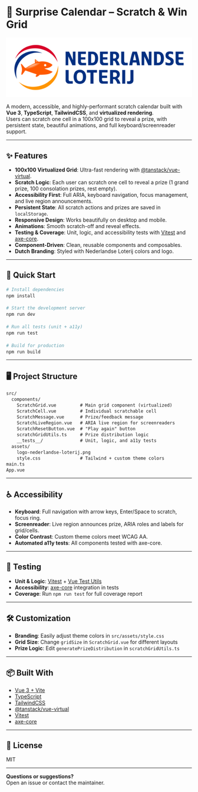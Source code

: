 # 🎉 Surprise Calendar – Scratch & Win Grid

![Nederlandse Loterij Logo](src/assets/logo-nederlandse-loterij.png)

A modern, accessible, and highly-performant scratch calendar built with **Vue 3**, **TypeScript**, **TailwindCSS**, and **virtualized rendering**.  
Users can scratch one cell in a 100x100 grid to reveal a prize, with persistent state, beautiful animations, and full keyboard/screenreader support.

---

## ✨ Features

- **100x100 Virtualized Grid**: Ultra-fast rendering with [@tanstack/vue-virtual](https://tanstack.com/virtual/v3).
- **Scratch Logic**: Each user can scratch one cell to reveal a prize (1 grand prize, 100 consolation prizes, rest empty).
- **Accessibility First**: Full ARIA, keyboard navigation, focus management, and live region announcements.
- **Persistent State**: All scratch actions and prizes are saved in `localStorage`.
- **Responsive Design**: Works beautifully on desktop and mobile.
- **Animations**: Smooth scratch-off and reveal effects.
- **Testing & Coverage**: Unit, logic, and accessibility tests with [Vitest](https://vitest.dev/) and [axe-core](https://github.com/dequelabs/axe-core).
- **Component-Driven**: Clean, reusable components and composables.
- **Dutch Branding**: Styled with Nederlandse Loterij colors and logo.

---

## 🚀 Quick Start

```bash
# Install dependencies
npm install

# Start the development server
npm run dev

# Run all tests (unit + a11y)
npm run test

# Build for production
npm run build
```

---

## 🖥️ Project Structure

```
src/
  components/
    ScratchGrid.vue         # Main grid component (virtualized)
    ScratchCell.vue         # Individual scratchable cell
    ScratchMessage.vue      # Prize/feedback message
    ScratchLiveRegion.vue   # ARIA live region for screenreaders
    ScratchResetButton.vue  # "Play again" button
    scratchGridUtils.ts     # Prize distribution logic
    __tests__/              # Unit, logic, and a11y tests
  assets/
    logo-nederlandse-loterij.png
    style.css               # Tailwind + custom theme colors
main.ts
App.vue
```

---

## ♿ Accessibility

- **Keyboard**: Full navigation with arrow keys, Enter/Space to scratch, focus ring.
- **Screenreader**: Live region announces prize, ARIA roles and labels for grid/cells.
- **Color Contrast**: Custom theme colors meet WCAG AA.
- **Automated a11y tests**: All components tested with axe-core.

---

## 🧪 Testing

- **Unit & Logic**: [Vitest](https://vitest.dev/) + [Vue Test Utils](https://test-utils.vuejs.org/)
- **Accessibility**: [axe-core](https://github.com/dequelabs/axe-core) integration in tests
- **Coverage**: Run `npm run test` for full coverage report

---

## 🛠️ Customization

- **Branding**: Easily adjust theme colors in `src/assets/style.css`
- **Grid Size**: Change `gridSize` in `ScratchGrid.vue` for different layouts
- **Prize Logic**: Edit `generatePrizeDistribution` in `scratchGridUtils.ts`

---

## 📦 Built With

- [Vue 3 + Vite](https://vitejs.dev/)
- [TypeScript](https://www.typescriptlang.org/)
- [TailwindCSS](https://tailwindcss.com/)
- [@tanstack/vue-virtual](https://tanstack.com/virtual/v3)
- [Vitest](https://vitest.dev/)
- [axe-core](https://github.com/dequelabs/axe-core)

---

## 📄 License

MIT

---

**Questions or suggestions?**  
Open an issue or contact the maintainer.
